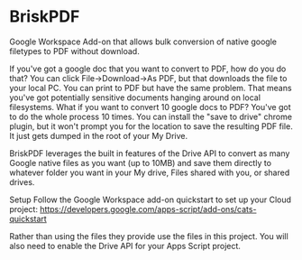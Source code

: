 # BriskPDF
Google Workspace Add-on that allows bulk conversion of native google filetypes to PDF without download. 

If you've got a google doc that you want to convert to PDF, how do you do that? You can click File->Download->As PDF, but that downloads the file to your local PC. You can print to PDF but have the same problem. That means you've got potentially sensitive documents hanging around on local filesystems. What if you want to convert 10 google docs to PDF? You've got to do the whole process 10 times. You can install the "save to drive" chrome plugin, but it won't prompt you for the location to save the resulting PDF file. It just gets dumped in the root of your My Drive. 

BriskPDF leverages the built in features of the Drive API to convert as many Google native files as you want (up to 10MB) and save them directly to whatever folder you want in your My drive, Files shared with you, or shared drives. 

Setup
Follow the Google Workspace add-on quickstart to set up your Cloud project: 
https://developers.google.com/apps-script/add-ons/cats-quickstart

Rather than using the files they provide use the files in this project. 
You will also need to enable the Drive API for your Apps Script project. 

